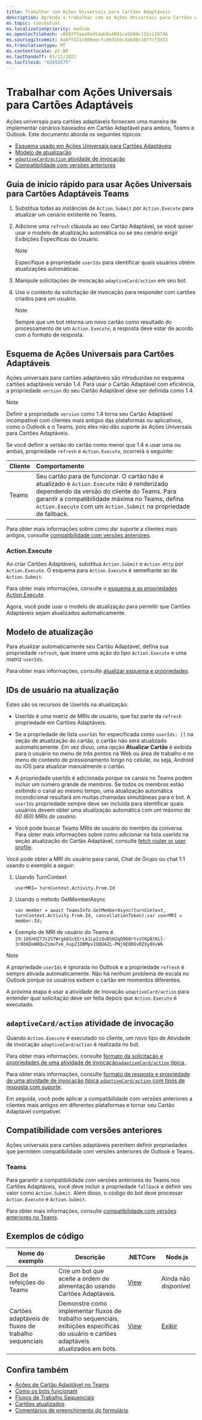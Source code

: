 ```yaml
---
title: Trabalhar com Ações Universais para Cartões Adaptáveis
description: Aprenda a trabalhar com as Ações Universais para Cartões Adaptáveis, incluindo Esquema para UniversalActions para cartões adaptáveis, modelo de atualização e compatibilidade com códigos.
ms.topic: conceptual
ms.localizationpriority: medium
ms.openlocfilehash: c0893f5aaa9e454ab8a4091ce5b08c132c110746
ms.sourcegitcommit: 8a0ffd21c800eecfcd6d1b5c4abd8c107fcf3d33
ms.translationtype: MT
ms.contentlocale: pt-BR
ms.lasthandoff: 03/12/2022
ms.locfileid: "63452575"
---
```

# <a name="work-with-universal-actions-for-adaptive-cards"></a>Trabalhar com Ações Universais para Cartões Adaptáveis

Ações universais para cartões adaptáveis fornecem uma maneira de implementar cenários baseados em Cartão Adaptável para ambos, Teams e Outlook. Este documento aborda os seguintes tópicos:

* [Esquema usado em Ações Universais para Cartões Adaptáveis](#schema-for-universal-actions-for-adaptive-cards)
* [Modelo de atualização](#refresh-model)
* [`adaptiveCard/action` atividade de invocação](#adaptivecardaction-invoke-activity)
* [Compatibilidade com versões anteriores](#backward-compatibility)

## <a name="quick-start-guide-to-use-universal-actions-for-adaptive-cards-in-teams"></a>Guia de início rápido para usar Ações Universais para Cartões Adaptáveis Teams

1. Substitua todas as instâncias de `Action.Submit` por `Action.Execute` para atualizar um cenário existente no Teams.
2. Adicione uma `refresh` cláusula ao seu Cartão Adaptável, se você quiser usar o modelo de atualização automática ou se seu cenário exigir Exibições Específicas do Usuário.

    >[!NOTE]
    > Especifique a propriedade `userIds` para identificar quais usuários obtêm atualizações automáticas.

3. Manipule solicitações de invocação `adaptiveCard/action` em seu bot.
4. Use o contexto da solicitação de invocação para responder com cartões criados para um usuário.

    > [!NOTE]
    > Sempre que um bot retorna um novo cartão como resultado do processamento de um `Action.Execute`, a resposta deve estar de acordo com o formato de resposta.

## <a name="schema-for-universal-actions-for-adaptive-cards"></a>Esquema de Ações Universais para Cartões Adaptáveis

Ações universais para cartões adaptáveis são introduzidas no esquema cartões adaptáveis versão 1.4. Para usar o Cartão Adaptável com eficiência, a propriedade `version` do seu Cartão Adaptável deve ser definida como 1.4.

> [!NOTE]
> Definir a propriedade `version` como 1.4 torna seu Cartão Adaptável incompatível com clientes mais antigos das plataformas ou aplicativos, como o Outlook e o Teams, pois eles não dão suporte às Ações Universais para Cartões Adaptáveis.

Se você definir a versão do cartão como menor que 1.4 e usar uma ou ambas, propriedade `refresh` e `Action.Execute`, ocorrerá o seguinte:

| Cliente | Comportamento |
| :-- | :-- |
| Teams | Seu cartão para de funcionar. O cartão não é atualizado e `Action.Execute` não é renderizado dependendo da versão do cliente do Teams. Para garantir a compatibilidade máxima no Teams, defina `Action.Execute` com um `Action.Submit` na propriedade de fallback. |

Para obter mais informações sobre como dar suporte a clientes mais antigos, consulte [compatibilidade com versões anteriores](#backward-compatibility).

### <a name="actionexecute"></a>Action.Execute

Ao criar Cartões Adaptáveis, substitua `Action.Submit` e `Action.Http` por `Action.Execute`. O esquema para `Action.Execute` é semelhante ao de `Action.Submit`.

Para obter mais informações, consulte o [esquema e as propriedades Action.Execute](/adaptive-cards/authoring-cards/universal-action-model#actionexecute).

Agora, você pode usar o modelo de atualização para permitir que Cartões Adaptáveis sejam atualizados automaticamente.

## <a name="refresh-model"></a>Modelo de atualização

Para atualizar automaticamente seu Cartão Adaptável, defina sua propriedade `refresh`, que insere uma ação do tipo `Action.Execute` e uma matriz `userIds`.

Para obter mais informações, consulte [atualizar esquema e propriedades](/adaptive-cards/authoring-cards/universal-action-model#refresh-mechanism).

## <a name="user-ids-in-refresh"></a>IDs de usuário na atualização

Estes são os recursos de UserIds na atualização:

* UserIds é uma matriz de MRIs de usuário, que faz parte da `refresh` propriedade em Cartões Adaptáveis.

* Se a propriedade de lista `userIds` for especificada como `userIds: []` na seção de atualização do cartão, o cartão não será atualizado automaticamente. Em vez disso, uma opção **Atualizar Cartão** é exibida para o usuário no menu de três pontos na Web ou área de trabalho e no menu de contexto de pressionamento longo no celular, ou seja, Android ou iOS para atualizar manualmente o cartão.

* A propriedade userIds é adicionada porque os canais no Teams podem incluir um número grande de membros. Se todos os membros estão exibindo o canal ao mesmo tempo, uma atualização automática incondicional resultará em muitas chamadas simultâneas para o bot. A `userIds` propriedade sempre deve ser incluída para identificar quais usuários devem obter uma atualização automática com um máximo de *60 (60) MRIs de usuário*.

* Você pode buscar Teams MRIs de usuário do membro da conversa. Para obter mais informações sobre como adicionar na lista userIds na seção atualização do Cartão Adaptável, consulte [fetch roster or user profile](/microsoftteams/platform/bots/how-to/get-teams-context?tabs=dotnet#fetch-the-roster-or-user-profile).

 Você pode obter a MRI do usuário para canal, Chat de Grupo ou chat 1:1 usando o exemplo a seguir:

 1. Usando TurnContext  

     `userMRI= turnContext.Activity.From.Id`

 1. Usando o método GetMemberAsync
  
     `var member = await TeamsInfo.GetMemberAsync(turnContext, turnContext.Activity.From.Id, cancellationToken);var userMRI = member.Id;`

* Exemplo de MRI de usuário do Teams é `29:1bSnHZ7Js2STWrgk6ScEErLk1Lp2zQuD5H2qQ960rtvstKp8tKLl-3r8b6DoW0QxZimuTxk_kupZ1DBMpvIQQUAZL-PNj0EORDvRZXy8kvWk`

> [!NOTE]
> A propriedade `userIds` é ignorada no Outlook e a propriedade `refresh` é sempre ativada automaticamente. Não há nenhum problema de escala no Outlook porque os usuários exibem o cartão em momentos diferentes.

A próxima etapa é usar a atividade de inovação `adaptiveCard/action` para entender qual solicitação deve ser feita depois que `Action.Execute` é executado.

## <a name="adaptivecardaction-invoke-activity"></a>`adaptiveCard/action` atividade de invocação

Quando `Action.Execute` é executado no cliente, um novo tipo de Atividade de invocação `adaptiveCard/action` é realizada no bot.

Para obter mais informações, consulte [formato da solicitação e propriedades de uma atividade de invocação`adaptiveCard/action` típica ](/adaptive-cards/authoring-cards/universal-action-model#request-format).

Para obter mais informações, consulte [formato de resposta e propriedade de uma atividade de invocação típica `adaptiveCard/action` com tipos de resposta com suporte](/adaptive-cards/authoring-cards/universal-action-model#response-format).

Em seguida, você pode aplicar a compatibilidade com versões anteriores a clientes mais antigos em diferentes plataformas e tornar seu Cartão Adaptável compatível.

## <a name="backward-compatibility"></a>Compatibilidade com versões anteriores

Ações universais para cartões adaptáveis permitem definir propriedades que permitem compatibilidade com versões anteriores de Outlook e Teams.

### <a name="teams"></a>Teams

Para garantir a compatibilidade com versões anteriores do Teams nos Cartões Adaptáveis, você deve incluir a propriedade `fallback` e definir seu valor como `Action.Submit`. Além disso, o código do bot deve processar `Action.Execute` e `Action.Submit`.

Para obter mais informações, consulte [compatibilidade com versões anteriores no Teams](/adaptive-cards/authoring-cards/universal-action-model#teams).

## <a name="code-samples"></a>Exemplos de código

|Nome do exemplo | Descrição | .NETCore | Node.js |
|----------------|-----------------|--------------|--------------|
| Bot de refeições do Teams | Crie um bot que aceite a ordem de alimentação usando Cartões Adaptáveis. |[View](https://github.com/OfficeDev/Microsoft-Teams-Samples/tree/main/samples/bot-teams-catering/csharp)| Ainda não disponível |
| Cartões adaptáveis de fluxos de trabalho sequenciais | Demonstre como implementar fluxos de trabalho sequenciais, exibições específicas do usuário e cartões adaptáveis atualizados em bots. | [View](https://github.com/OfficeDev/Microsoft-Teams-Samples/tree/main/samples/bot-sequential-flow-adaptive-cards/csharp) | [Exibir](https://github.com/OfficeDev/Microsoft-Teams-Samples/tree/main/samples/bot-sequential-flow-adaptive-cards/nodejs) |

## <a name="see-also"></a>Confira também

* [Ações de Cartão Adaptável no Teams](~/task-modules-and-cards/cards/cards-actions.md#adaptive-cards-actions)
* [Como os bots funcionam](/azure/bot-service/bot-builder-basics?view=azure-bot-service-4.0&preserve-view=true)
* [Fluxos de Trabalho Sequenciais](~/task-modules-and-cards/cards/universal-actions-for-adaptive-cards/sequential-workflows.md)
* [Cartões atualizados](~/task-modules-and-cards/cards/universal-actions-for-adaptive-cards/up-to-date-views.md)
* [Comentários de preenchimento do formulário](~/bots/how-to/conversations/conversation-messages.md#form-completion-feedback)
